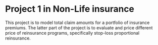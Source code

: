 # Project 1 in Non-Life insurance
This project is to model total claim amounts for a portfolio of insurance premiums.
The latter part of the project is to evaluate and price different price of reinsurance programs, specifically stop-loss proportional reinsurance.